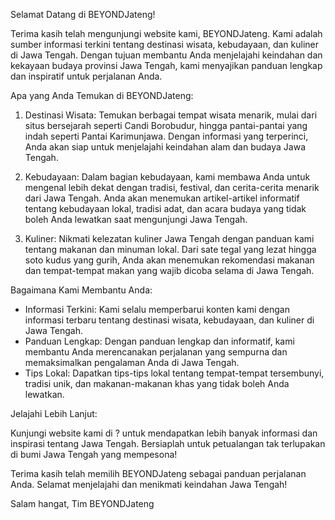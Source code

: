Selamat Datang di BEYONDJateng!

Terima kasih telah mengunjungi website kami, BEYONDJateng. Kami adalah sumber informasi terkini tentang destinasi wisata, kebudayaan, dan kuliner di Jawa Tengah. Dengan tujuan membantu Anda menjelajahi keindahan dan kekayaan budaya provinsi Jawa Tengah, kami menyajikan panduan lengkap dan inspiratif untuk perjalanan Anda.

Apa yang Anda Temukan di BEYONDJateng:

1. Destinasi Wisata: Temukan berbagai tempat wisata menarik, mulai dari situs bersejarah seperti Candi Borobudur, hingga pantai-pantai yang indah seperti Pantai Karimunjawa. Dengan informasi yang terperinci, Anda akan siap untuk menjelajahi keindahan alam dan budaya Jawa Tengah.

2. Kebudayaan: Dalam bagian kebudayaan, kami membawa Anda untuk mengenal lebih dekat dengan tradisi, festival, dan cerita-cerita menarik dari Jawa Tengah. Anda akan menemukan artikel-artikel informatif tentang kebudayaan lokal, tradisi adat, dan acara budaya yang tidak boleh Anda lewatkan saat mengunjungi Jawa Tengah.

3. Kuliner: Nikmati kelezatan kuliner Jawa Tengah dengan panduan kami tentang makanan dan minuman lokal. Dari sate tegal yang lezat hingga soto kudus yang gurih, Anda akan menemukan rekomendasi makanan dan tempat-tempat makan yang wajib dicoba selama di Jawa Tengah.

Bagaimana Kami Membantu Anda:

- Informasi Terkini: Kami selalu memperbarui konten kami dengan informasi terbaru tentang destinasi wisata, kebudayaan, dan kuliner di Jawa Tengah.
- Panduan Lengkap: Dengan panduan lengkap dan informatif, kami membantu Anda merencanakan perjalanan yang sempurna dan memaksimalkan pengalaman Anda di Jawa Tengah.
- Tips Lokal: Dapatkan tips-tips lokal tentang tempat-tempat tersembunyi, tradisi unik, dan makanan-makanan khas yang tidak boleh Anda lewatkan.

Jelajahi Lebih Lanjut:

Kunjungi website kami di ? untuk mendapatkan lebih banyak informasi dan inspirasi tentang Jawa Tengah. Bersiaplah untuk petualangan tak terlupakan di bumi Jawa Tengah yang mempesona!

Terima kasih telah memilih BEYONDJateng sebagai panduan perjalanan Anda. Selamat menjelajahi dan menikmati keindahan Jawa Tengah!

Salam hangat,
Tim BEYONDJateng
